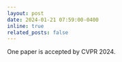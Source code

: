 ```yaml
---
layout: post
date: 2024-01-21 07:59:00-0400
inline: true
related_posts: false
---
```


One paper is accepted by CVPR 2024.